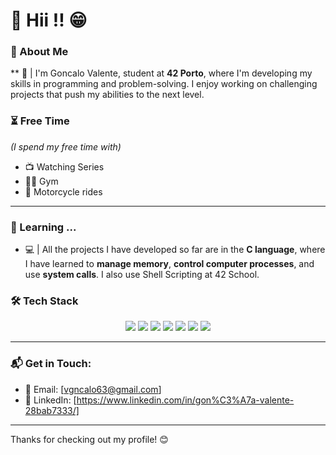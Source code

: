 # 🔹 Hii !! 😁
### 📖  About Me
**
📝 | I'm Goncalo Valente, student at **42 Porto**, where I'm developing my skills in programming and problem-solving. I enjoy working on challenging projects that push my abilities to the next level.
### ⏳ Free Time
*(I spend my free time with)*
+ 📺  Watching Series
+ 🏋️‍♂️  Gym
+ 🛵  Motorcycle rides
***
### 🚀 Learning ...
- 💻 | All the projects I have developed so far are in the **C language**, where I have learned to **manage memory**, **control computer processes**, and use **system calls**. I also use Shell Scripting at 42 School.
### 🛠️ Tech Stack
<p align="center">
  <img src="https://img.shields.io/badge/-C-%2300599C?style=flat-square&logo=c&logoColor=ffffff">
  <img src="https://img.shields.io/badge/-Bash-%23121011?style=flat-square&logo=gnu-bash&logoColor=white">
  <img src="https://img.shields.io/badge/-Valgrind-%23614833?style=flat-square&logo=valgrind&logoColor=white">
  <img src="https://img.shields.io/badge/-Git-%23F05032?style=flat-square&logo=git&logoColor=ffffff">
  <img src="https://img.shields.io/badge/-VSCode-%23007ACC?style=flat-square&logo=visual-studio-code">
  <img src="https://img.shields.io/badge/-Linux-%23FCC624?style=flat-square&logo=linux&logoColor=000000">
  <img src="https://img.shields.io/badge/-Ubuntu-%23E95420?style=flat-square&logo=ubuntu&logoColor=ffffff">
</p>

***
### 📬 Get in Touch:
- 📧 Email: [vgncalo63@gmail.com]   
- 💼 LinkedIn: [https://www.linkedin.com/in/gon%C3%A7a-valente-28bab7333/]
***
Thanks for checking out my profile! 😊
